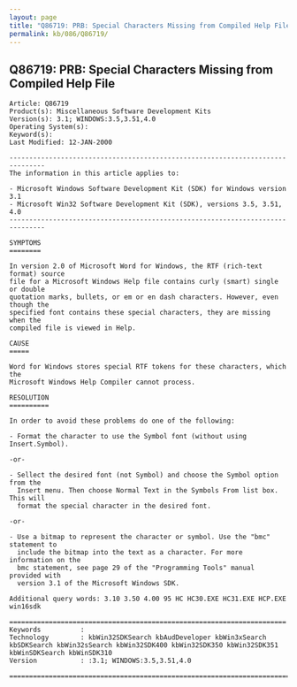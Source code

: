 ```yaml
---
layout: page
title: "Q86719: PRB: Special Characters Missing from Compiled Help File"
permalink: kb/086/Q86719/
---
```


## Q86719: PRB: Special Characters Missing from Compiled Help File

	Article: Q86719
	Product(s): Miscellaneous Software Development Kits
	Version(s): 3.1; WINDOWS:3.5,3.51,4.0
	Operating System(s): 
	Keyword(s): 
	Last Modified: 12-JAN-2000
	
	-------------------------------------------------------------------------------
	The information in this article applies to:
	
	- Microsoft Windows Software Development Kit (SDK) for Windows version 3.1 
	- Microsoft Win32 Software Development Kit (SDK), versions 3.5, 3.51, 4.0 
	-------------------------------------------------------------------------------
	
	SYMPTOMS
	========
	
	In version 2.0 of Microsoft Word for Windows, the RTF (rich-text format) source
	file for a Microsoft Windows Help file contains curly (smart) single or double
	quotation marks, bullets, or em or en dash characters. However, even though the
	specified font contains these special characters, they are missing when the
	compiled file is viewed in Help.
	
	CAUSE
	=====
	
	Word for Windows stores special RTF tokens for these characters, which the
	Microsoft Windows Help Compiler cannot process.
	
	RESOLUTION
	==========
	
	In order to avoid these problems do one of the following:
	
	- Format the character to use the Symbol font (without using Insert.Symbol).
	
	-or-
	
	- Sellect the desired font (not Symbol) and choose the Symbol option from the
	  Insert menu. Then choose Normal Text in the Symbols From list box. This will
	  format the special character in the desired font.
	
	-or-
	
	- Use a bitmap to represent the character or symbol. Use the "bmc" statement to
	  include the bitmap into the text as a character. For more information on the
	  bmc statement, see page 29 of the "Programming Tools" manual provided with
	  version 3.1 of the Microsoft Windows SDK.
	
	Additional query words: 3.10 3.50 4.00 95 HC HC30.EXE HC31.EXE HCP.EXE win16sdk
	
	======================================================================
	Keywords          :  
	Technology        : kbWin32SDKSearch kbAudDeveloper kbWin3xSearch kbSDKSearch kbWin32sSearch kbWin32SDK400 kbWin32SDK350 kbWin32SDK351 kbWinSDKSearch kbWinSDK310
	Version           : :3.1; WINDOWS:3.5,3.51,4.0
	
	=============================================================================
	
